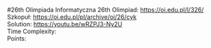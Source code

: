 #26th Olimpiada Informatyczna
26th Olimpiad: https://oi.edu.pl/l/326/ <br />
Szkopuł: https://oi.edu.pl/pl/archive/oi/26/cyk <br />
Solution: https://youtu.be/wRZPJ3-Ny2U <br />
Time Complexity: <br />
Points:  <br />
